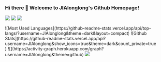 ### Hi there 👋 Welcome to JIAlonglong's Github Homepage!

<!--
**JIAlonglong/JIAlonglong** is a ✨ _special_ ✨ repository because its `README.md` (this file) appears on your GitHub profile.

Here are some ideas to get you started:

- 🔭 I’m currently working on ...
- 🌱 I’m currently learning ...
- 👯 I’m looking to collaborate on ...
- 🤔 I’m looking for help with ...
- 💬 Ask me about ...
- 📫 How to reach me: ...
- 😄 Pronouns: ...
- ⚡ Fun fact: ...
-->
<p>
<img src="https://img.shields.io/static/v1?label=Program&message=Python&color=blue"/>
<img src="https://visitor-badge.glitch.me/badge?page_id=https://github.com/JIAlonglong&right_color=red" />  
<a href="https://blog.csdn.net/weixin_63189332?type=blog"><img src="https://img.shields.io/static/v1?label=Blog&message=CSDN&color=red"/></a>
</p>
![Most Used Languages](https://github-readme-stats.vercel.app/api/top-langs/?username=JIAlonglong&theme=dark&layout=compact)
![Github Stats](https://github-readme-stats.vercel.app/api?username=JIAlonglong&show_icons=true&theme=dark&count_private=true)
![](https://activity-graph.herokuapp.com/graph?username=JIAlonglong&theme=github)
<img src="https://readme-typing-svg.herokuapp.com/?lines=Welcome;Visitor!&font=Roboto" />



